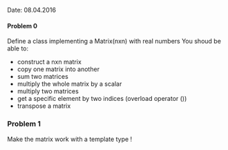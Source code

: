 Date: 08.04.2016

#### Problem 0

Define a class implementing a Matrix(nxn) with real numbers 
You shoud be able to:  
* construct a nxn matrix
* copy one matrix into another
* sum two matrices  
* multiply the whole matrix by a scalar
* multiply two matrices
* get a specific element by two indices (overload operator ())
* transpose a matrix

### Problem 1

Make the matrix work with a template type !